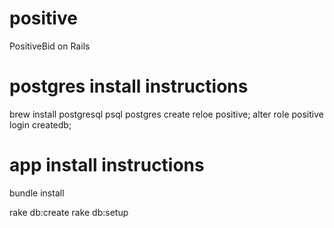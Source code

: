 positive
========

PositiveBid on Rails


# postgres install instructions
brew install postgresql
psql postgres
  create reloe positive;
  alter role positive login createdb;


# app install instructions
bundle install

rake db:create
rake db:setup


